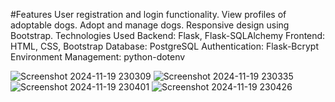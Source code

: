 #Features
User registration and login functionality.
View profiles of adoptable dogs.
Adopt and manage dogs.
Responsive design using Bootstrap.
Technologies Used
Backend: Flask, Flask-SQLAlchemy
Frontend: HTML, CSS, Bootstrap
Database: PostgreSQL
Authentication: Flask-Bcrypt
Environment Management: python-dotenv

![Screenshot 2024-11-19 230309](https://github.com/user-attachments/assets/36f6449b-1c6a-42c7-b09a-70b3f34c06ee)
![Screenshot 2024-11-19 230335](https://github.com/user-attachments/assets/5233ec2e-f2c5-4fba-a67b-b6f6c2e0599d)
![Screenshot 2024-11-19 230401](https://github.com/user-attachments/assets/2f648306-fc41-4e6b-86ec-363a0e2bc705)
![Screenshot 2024-11-19 230426](https://github.com/user-attachments/assets/e91480a5-a4ac-4ed4-a6bf-ed58feacb8de)

 
 
